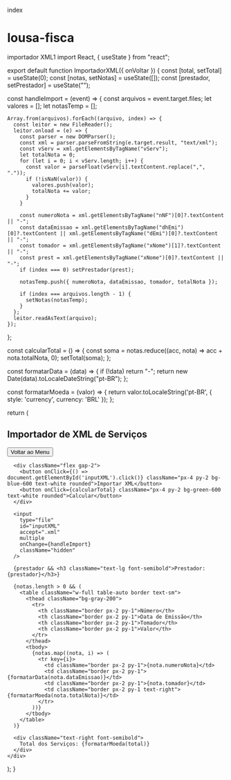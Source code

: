 index
# lousa-fisca
importador XML1
import React, { useState } from "react";

export default function ImportadorXML({ onVoltar }) {
  const [total, setTotal] = useState(0);
  const [notas, setNotas] = useState([]);
  const [prestador, setPrestador] = useState("");

  const handleImport = (event) => {
    const arquivos = event.target.files;
    let valores = [];
    let notasTemp = [];

    Array.from(arquivos).forEach((arquivo, index) => {
      const leitor = new FileReader();
      leitor.onload = (e) => {
        const parser = new DOMParser();
        const xml = parser.parseFromString(e.target.result, "text/xml");
        const vServ = xml.getElementsByTagName("vServ");
        let totalNota = 0;
        for (let i = 0; i < vServ.length; i++) {
          const valor = parseFloat(vServ[i].textContent.replace(",", "."));
          if (!isNaN(valor)) {
            valores.push(valor);
            totalNota += valor;
          }
        }

        const numeroNota = xml.getElementsByTagName("nNF")[0]?.textContent || "-";
        const dataEmissao = xml.getElementsByTagName("dhEmi")[0]?.textContent || xml.getElementsByTagName("dEmi")[0]?.textContent || "-";
        const tomador = xml.getElementsByTagName("xNome")[1]?.textContent || "-";
        const prest = xml.getElementsByTagName("xNome")[0]?.textContent || "-";
        if (index === 0) setPrestador(prest);

        notasTemp.push({ numeroNota, dataEmissao, tomador, totalNota });

        if (index === arquivos.length - 1) {
          setNotas(notasTemp);
        }
      };
      leitor.readAsText(arquivo);
    });
  };

  const calcularTotal = () => {
    const soma = notas.reduce((acc, nota) => acc + nota.totalNota, 0);
    setTotal(soma);
  };

  const formatarData = (data) => {
    if (!data) return "-";
    return new Date(data).toLocaleDateString("pt-BR");
  };

  const formatarMoeda = (valor) => {
    return valor.toLocaleString('pt-BR', { style: 'currency', currency: 'BRL' });
  };

  return (
    <div className="space-y-4">
      <div className="flex justify-between items-center">
        <h2 className="text-xl font-bold">Importador de XML de Serviços</h2>
        <button onClick={onVoltar} className="px-4 py-2 bg-gray-500 text-white rounded">Voltar ao Menu</button>
      </div>

      <div className="flex gap-2">
        <button onClick={() => document.getElementById('inputXML').click()} className="px-4 py-2 bg-blue-600 text-white rounded">Importar XML</button>
        <button onClick={calcularTotal} className="px-4 py-2 bg-green-600 text-white rounded">Calcular</button>
      </div>

      <input
        type="file"
        id="inputXML"
        accept=".xml"
        multiple
        onChange={handleImport}
        className="hidden"
      />

      {prestador && <h3 className="text-lg font-semibold">Prestador: {prestador}</h3>}

      {notas.length > 0 && (
        <table className="w-full table-auto border text-sm">
          <thead className="bg-gray-200">
            <tr>
              <th className="border px-2 py-1">Número</th>
              <th className="border px-2 py-1">Data de Emissão</th>
              <th className="border px-2 py-1">Tomador</th>
              <th className="border px-2 py-1">Valor</th>
            </tr>
          </thead>
          <tbody>
            {notas.map((nota, i) => (
              <tr key={i}>
                <td className="border px-2 py-1">{nota.numeroNota}</td>
                <td className="border px-2 py-1">{formatarData(nota.dataEmissao)}</td>
                <td className="border px-2 py-1">{nota.tomador}</td>
                <td className="border px-2 py-1 text-right">{formatarMoeda(nota.totalNota)}</td>
              </tr>
            ))}
          </tbody>
        </table>
      )}

      <div className="text-right font-semibold">
        Total dos Serviços: {formatarMoeda(total)}
      </div>
    </div>
  );
}
